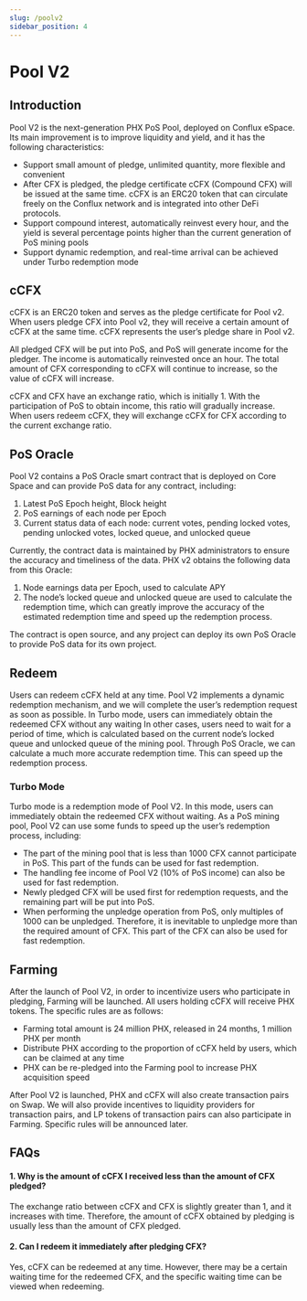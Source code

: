 ```yaml
---
slug: /poolv2
sidebar_position: 4
---
```


# Pool V2

## Introduction

Pool V2 is the next-generation PHX PoS Pool, deployed on Conflux eSpace. Its main improvement is to improve liquidity and yield, and it has the following characteristics:

* Support small amount of pledge, unlimited quantity, more flexible and convenient
* After CFX is pledged, the pledge certificate cCFX (Compound CFX) will be issued at the same time. cCFX is an ERC20 token that can circulate freely on the Conflux network and is integrated into other DeFi protocols.
* Support compound interest, automatically reinvest every hour, and the yield is several percentage points higher than the current generation of PoS mining pools
* Support dynamic redemption, and real-time arrival can be achieved under Turbo redemption mode

## cCFX

cCFX is an ERC20 token and serves as the pledge certificate for Pool v2. When users pledge CFX into Pool v2, they will receive a certain amount of cCFX at the same time. cCFX represents the user’s pledge share in Pool v2.

All pledged CFX will be put into PoS, and PoS will generate income for the pledger. The income is automatically reinvested once an hour. The total amount of CFX corresponding to cCFX will continue to increase, so the value of cCFX will increase.

cCFX and CFX have an exchange ratio, which is initially 1. With the participation of PoS to obtain income, this ratio will gradually increase. When users redeem cCFX, they will exchange cCFX for CFX according to the current exchange ratio.

## PoS Oracle

Pool V2 contains a PoS Oracle smart contract that is deployed on Core Space and can provide PoS data for any contract, including:

1. Latest PoS Epoch height, Block height
2. PoS earnings of each node per Epoch
3. Current status data of each node: current votes, pending locked votes, pending unlocked votes, locked queue, and unlocked queue

Currently, the contract data is maintained by PHX administrators to ensure the accuracy and timeliness of the data. PHX v2 obtains the following data from this Oracle:

1. Node earnings data per Epoch, used to calculate APY
2. The node’s locked queue and unlocked queue are used to calculate the redemption time, which can greatly improve the accuracy of the estimated redemption time and speed up the redemption process.

The contract is open source, and any project can deploy its own PoS Oracle to provide PoS data for its own project.

## Redeem

Users can redeem cCFX held at any time. Pool V2 implements a dynamic redemption mechanism, and we will complete the user’s redemption request as soon as possible. In Turbo mode, users can immediately obtain the redeemed CFX without any waiting
In other cases, users need to wait for a period of time, which is calculated based on the current node’s locked queue and unlocked queue of the mining pool. Through PoS Oracle, we can calculate a much more accurate redemption time. This can speed up the redemption process.

### Turbo Mode

Turbo mode is a redemption mode of Pool V2. In this mode, users can immediately obtain the redeemed CFX without waiting. As a PoS mining pool, Pool V2 can use some funds to speed up the user’s redemption process, including:

* The part of the mining pool that is less than 1000 CFX cannot participate in PoS. This part of the funds can be used for fast redemption.
* The handling fee income of Pool V2 (10% of PoS income) can also be used for fast redemption.
* Newly pledged CFX will be used first for redemption requests, and the remaining part will be put into PoS.
* When performing the unpledge operation from PoS, only multiples of 1000 can be unpledged. Therefore, it is inevitable to unpledge more than the required amount of CFX. This part of the CFX can also be used for fast redemption.

## Farming

After the launch of Pool V2, in order to incentivize users who participate in pledging, Farming will be launched. All users holding cCFX will receive PHX tokens. The specific rules are as follows:

* Farming total amount is 24 million PHX, released in 24 months, 1 million PHX per month
* Distribute PHX according to the proportion of cCFX held by users, which can be claimed at any time
* PHX can be re-pledged into the Farming pool to increase PHX acquisition speed

After Pool V2 is launched, PHX and cCFX will also create transaction pairs on Swap. We will also provide incentives to liquidity providers for transaction pairs, and LP tokens of transaction pairs can also participate in Farming. Specific rules will be announced later.

## FAQs

#### 1. Why is the amount of cCFX I received less than the amount of CFX pledged?

The exchange ratio between cCFX and CFX is slightly greater than 1, and it increases with time. Therefore, the amount of cCFX obtained by pledging is usually less than the amount of CFX pledged.

#### 2. Can I redeem it immediately after pledging CFX?

Yes, cCFX can be redeemed at any time. However, there may be a certain waiting time for the redeemed CFX, and the specific waiting time can be viewed when redeeming.